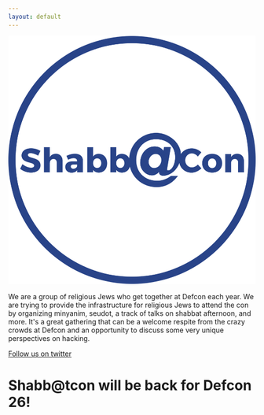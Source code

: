 ```yaml
---
layout: default
---
```


![Shabbat con logo](shabbatcon.logo.png)

We are a group of religious Jews who get together at Defcon each year. We are trying to provide the infrastructure for religious Jews to attend the con by organizing minyanim, seudot, a track of talks on shabbat afternoon, and more. It's a great gathering that can be a welcome respite from the crazy crowds at Defcon and an opportunity to discuss some very unique perspectives on hacking.

[Follow us on twitter](https://twitter.com/shabbatcon)


# Shabb@tcon will be back for Defcon 26!
